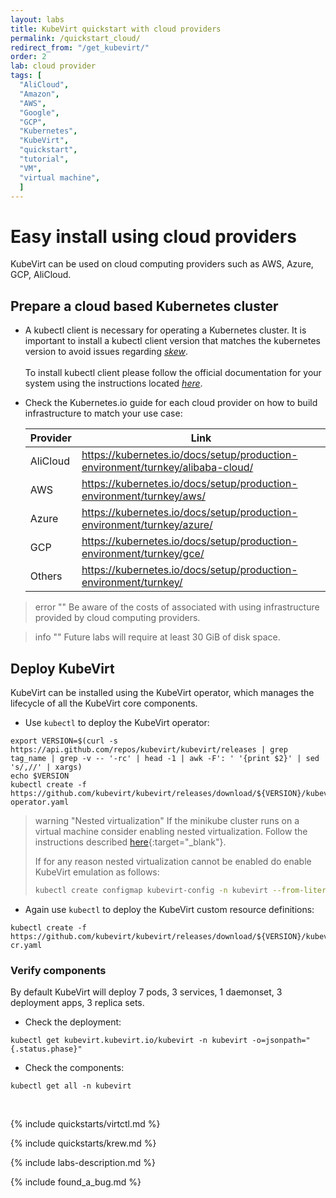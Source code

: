 ```yaml
---
layout: labs
title: KubeVirt quickstart with cloud providers
permalink: /quickstart_cloud/
redirect_from: "/get_kubevirt/"
order: 2
lab: cloud provider
tags: [
  "AliCloud",
  "Amazon",
  "AWS",
  "Google",
  "GCP",
  "Kubernetes",
  "KubeVirt",
  "quickstart",
  "tutorial",
  "VM",
  "virtual machine",
  ]
---
```


# Easy install using cloud providers

KubeVirt can be used on cloud computing providers such as AWS, Azure, GCP, AliCloud.

## Prepare a cloud based Kubernetes cluster

* A kubectl client is necessary for operating a Kubernetes cluster. It is important to install a  kubectl client version that matches the kubernetes version to avoid issues regarding [_skew_](https://github.com/kubernetes/community/blob/master/contributors/design-proposals/release/versioning.md#supported-releases-and-component-skew).
<br><br>
To install kubectl client please follow the official documentation for your system using the instructions located [_here_](https://kubernetes.io/docs/tasks/tools/install-kubectl/).

* Check the Kubernetes.io guide for each cloud provider on how to build infrastructure to match your use case:

  | Provider | Link                                                                             |
  | -------- | -------------------------------------------------------------------------------- |
  | AliCloud | <https://kubernetes.io/docs/setup/production-environment/turnkey/alibaba-cloud/> |
  | AWS      | <https://kubernetes.io/docs/setup/production-environment/turnkey/aws/>           |
  | Azure    | <https://kubernetes.io/docs/setup/production-environment/turnkey/azure/>         |
  | GCP      | <https://kubernetes.io/docs/setup/production-environment/turnkey/gce/>           |
  | Others   | <https://kubernetes.io/docs/setup/production-environment/turnkey/>               |

>  error ""
>  Be aware of the costs of associated with using infrastructure provided by cloud computing providers.

> info ""
> Future labs will require at least 30 GiB of disk space.

## Deploy KubeVirt

KubeVirt can be installed using the KubeVirt operator, which manages the lifecycle of all the KubeVirt core components.

* Use `kubectl` to deploy the KubeVirt operator:
```
export VERSION=$(curl -s https://api.github.com/repos/kubevirt/kubevirt/releases | grep tag_name | grep -v -- '-rc' | head -1 | awk -F': ' '{print $2}' | sed 's/,//' | xargs)
echo $VERSION
kubectl create -f https://github.com/kubevirt/kubevirt/releases/download/${VERSION}/kubevirt-operator.yaml
```

  > warning "Nested virtualization"
  > If the minikube cluster runs on a virtual machine consider enabling nested virtualization.  Follow the instructions described [here](https://docs.fedoraproject.org/en-US/quick-docs/using-nested-virtualization-in-kvm/index.html){:target="\_blank"}.
  >
  > If for any reason nested virtualization cannot be enabled do enable KubeVirt emulation as follows:
  >```bash
  > kubectl create configmap kubevirt-config -n kubevirt --from-literal debug.useEmulation=true
  > ```

* Again use `kubectl` to deploy the KubeVirt custom resource definitions:
```
kubectl create -f https://github.com/kubevirt/kubevirt/releases/download/${VERSION}/kubevirt-cr.yaml
```

### Verify components

By default KubeVirt will deploy 7 pods, 3 services, 1 daemonset, 3 deployment apps, 3 replica sets.

* Check the deployment:
```
kubectl get kubevirt.kubevirt.io/kubevirt -n kubevirt -o=jsonpath="{.status.phase}"
````

* Check the components:
```
kubectl get all -n kubevirt
```
<br>

{% include quickstarts/virtctl.md %}

{% include quickstarts/krew.md %}

{% include labs-description.md %}

{% include found_a_bug.md %}
